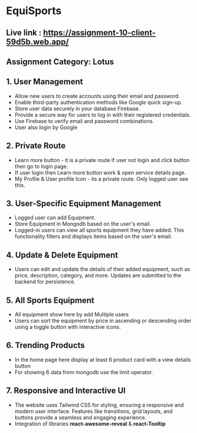# EquiSports

## Live link : https://assignment-10-client-59d5b.web.app/

## Assignment Category: Lotus


## 1. User Management

- Allow new users to create accounts using their email and password.
- Enable third-party authentication methods like Google quick sign-up.
- Store user data securely in your database Firebase.
- Provide a secure way for users to log in with their registered credentials.
- Use Firebase to verify email and password combinations.
- User also login by Google

## 2. Private Route

- Learn more button - it is a private route if user not login and click button then go to login page.
- If user login then Learn more button work & open service details page.
- My Profile & User profile Icon - its a private route. Only logged user see this.

## 3. User-Specific Equipment Management
- Logged user can add Equipment.
- Store Equipment in Mongodb based on the user's email.
- Logged-in users can view all sports equipment they have added. This functionality filters and displays items based on the user's email.

## 4. Update & Delete Equipment
- Users can edit and update the details of their added equipment, such as price, description, category, and more. Updates are submitted to the backend for persistence.

## 5. All Sports Equipment
- All equipment show here by add Multiple users
- Users can sort the equipment by price in ascending or descending order using a toggle button with interactive icons.

## 6. Trending Products
- In the home page here display at least 6 product card with a view details button
- For showing 6 data from mongodb use the limit operator.

## 7. Responsive and Interactive UI
- The website uses Tailwind CSS for styling, ensuring a responsive and modern user interface. Features like transitions, grid layouts, and buttons provide a seamless and engaging experience. 
- Integration of libraries <b>react-awesome-reveal</b> & <b>react-Tooltip</b>

